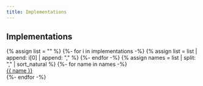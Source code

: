 ```yaml
---
title: Implementations
---
```


## Implementations

<div class="ui bulleted list">
{% assign list = "" %}
{%- for i in implementations -%}
  {% assign list = list | append: i[0] | append: ","  %}
{%- endfor -%}
{% assign names = list | split: "," | sort_natural %}
{%- for name in names -%}
  <div class="item">
    <a href="{{ name | slugify }}">{{ name }}</a>
  </div>
{%- endfor -%}
</div>
